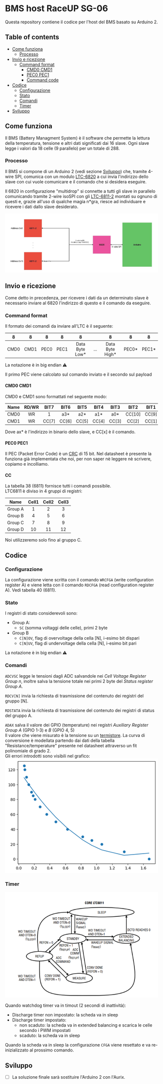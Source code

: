 # BMS host RaceUP SG-06

Questa repository contiene il codice per l'host del BMS basato su Arduino 2. 

## Table of contents
- [Come funziona](#come-funziona)
    - [Processo](#processo)
- [Invio e ricezione](#invio-e-ricezione)
    - [Command format](#command-format)
        - [CMD0 CMD1](#cmd0-cmd1)
        - [PEC0 PEC1](#pec0-pec1)
        - [Command code](#cc)
- [Codice](#codice)
    - [Configurazione](#configurazione)
    - [Stato](#stato)
    - [Comandi](#comandi)
    - [Timer](#timer)
- [Sviluppo](#sviluppo)

## Come funziona

Il BMS (Battery Managment System) è il software che permette la lettura della temperatura, tensione e altri dati significati dai 16 slave. Ogni slave legge i valori da 18 celle (9 parallelo) per un totale di 288.  

### Processo
Il BMS si compone di un Arduino 2 (vedi sezione [Sviluppo](#sviluppo)) che, tramite 4-wire SPI, comunica con un modulo [LTC-6820](https://www.analog.com/media/en/technical-documentation/data-sheets/LTC6820.pdf) a cui invia l'indirizzo dello slave con cui vuole comunicare e il comando che si desidera eseguire. 

Il 6820 in configurazione "multidrop" si connette a tutti gli slave in parallelo comunicando tramite 2-wire isoSPI con gli [LTC-6811-2](https://www.analog.com/media/en/technical-documentation/data-sheets/LTC6811-1-6811-2.pdf) montati su ognuno di questi e, grazie all'uso di qualche magia n*gra, riesce ad individuare e ricevere i dati dallo slave desiderato. 

<img src="schematics/schema.jpg" alt="Schema" title="Schema">

## Invio e ricezione
Come detto in precedenza, per ricevere i dati da un determinato slave è necessario inviare al 6820 l'indirizzo di questo e il comando da eseguire.

### Command format
Il formato dei comandi da inviare all'LTC è il seguente:

|   8  	|   8  	|   8  	|   8  	|       8       	|     	|        8       	|   8  	|   8  	|
|:----:	|:----:	|:----:	|:----:	|:-------------:	|:---:	|:--------------:	|:----:	|:----:	|
| CMD0 	| CMD1 	| PEC0 	| PEC1 	| Data Byte Low* 	| ... 	| Data Byte High* 	| PEC0* 	| PEC1* 	|

La notazione è in big endian ⚠️  

Il primo PEC viene calcolato sul comando inviato e il secondo sul payload

#### CMD0 CMD1
CMD0 e CMD1 sono formattati nel seguente modo:

| Name 	| RD/WR 	|  BIT7 	|  BIT6 	|  BIT5 	|  BIT4 	|  BIT3 	|  BIT2  	|  BIT1 	|  BIT0 	|
|:----:	|:-----:	|:-----:	|:-----:	|:-----:	|:-----:	|:-----:	|:------:	|:-----:	|:-----:	|
| CMD0 	|   WR  	|   1   	|  a3*  	|  a2*  	|  a1*  	|  a0*  	| CC[10] 	| CC[9] 	| CC[8] 	|
| CMD1 	|   WR  	| CC[7] 	| CC[6] 	| CC[5] 	| CC[4] 	| CC[3] 	|  CC[2] 	| CC[1] 	| CC[0] 	|

Dove ax* è l'indirizzo in binario dello slave, e CC[x] è il comando.

#### PEC0 PEC1
Il PEC (Packet Error Code) è un [CRC](https://it.wikipedia.org/wiki/Cyclic_redundancy_check) di 15 bit. Nel datasheet è presente la funziona già implementata che noi, per non saper nè leggere nè scrivere, copiamo e incolliamo. 

#### CC
La tabella 38 (6811) fornisce tutti i comandi possibile.  
LTC6811 è diviso in 4 gruppi di registri:

|   Name  	| Cell1 	| Cell2 	| Cell3 	|
|:-------:	|:-----:	|:-----:	|:-----:	|
| Group A 	|   1   	|   2   	|   3   	|
| Group B 	|   4   	|   5   	|   6   	|
| Group C 	|   7   	|   8   	|   9   	|
| Group D 	|   10  	|   11  	|   12  	|

Noi utilizzeremo solo fino al gruppo C.

## Codice
### Configurazione
La configurazione viene scritta con il comando `WRCFGA` (write configuration register A) e viene letta con il comando `RDCFGA` (read configuration register A). Vedi tabella 40 (6811).  

### Stato
I registri di stato considerevoli sono:

- Group A: 
    - `SC` (somma voltaggi delle celle), primi 2 byte
- Group B
    - `C[N]OV`, flag di overvoltage della cella [N], i-esimo bit dispari
    - `C[N]UV`, flag di undervoltage della cella [N], i-esimo bit pari

La notazione è in big endian ⚠️

### Comandi
`ADCVSC` legge le tensioni dagli ADC salvandole nei _Cell Voltage Register Group n_, inoltre salva la tensione totale nei primi 2 byte del _Status register Group A_.  

`RDCV[N]` invia la richiesta di trasmissione del contenuto dei registri del gruppo [N].  

`RDSTATA` invia la richiesta di trasmissione del contenuto dei registri di status del gruppo A.  

`ADAX` salva il valore dei GPIO (temperature) nei registri _Auxiliary Register Group A_ (GPIO 1-3) e _B_ (GPIO 4, 5)  
Il valore che viene misurato è la tensione su un [termistore](schematics/P9-JT-Thermistor-1621687.pdf). La curva di conversione è modellata partendo dai dati della tabella "Resistance/temperature" presente nel datasheet attraverso un fit polinomiale di grado 2.  
Gli errori introdotti sono visibili nel grafico:  
<img src="schematics/tempFitting.png">

### Timer
<img src="schematics/timers.png">

Quando watchdog timer va in timout (2 secondi di inattività):  

- Discharge timer non impostato: la scheda va in sleep
- Discharge timer impostato:
    - non scaduto: la scheda va in extended balancing e scarica le celle secondo i PWM impostati
    - scaduto: la scheda va in sleep

Quando la scheda va in sleep la configurazione `CFGA` viene resettato e va re-inizializzato al prossimo comando.

## Sviluppo

- [ ] La soluzione finale sarà sostituire l'Arduino 2 con l'Aurix.